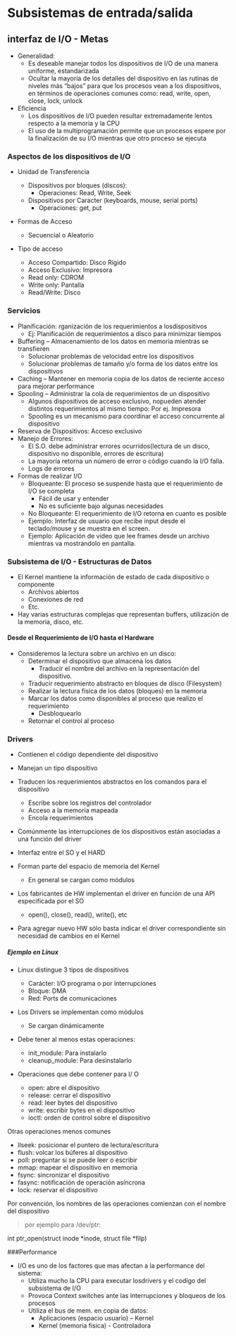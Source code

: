 # Subsistemas de entrada/salida

## interfaz de I/O - Metas
- Generalidad:
    - Es deseable manejar todos los dispositivos de I/O de una manera uniforme, estandarizada
    - Ocultar la mayoría de los detalles del dispositivo en las rutinas de niveles más “bajos” para que los procesos vean a los dispositivos, en términos de operaciones comunes como: read, write, open, close, lock, unlock
- Eficiencia
    - Los dispositivos de I/O pueden resultar extremadamente lentos respecto a la memoria y la CPU
    - El uso de la multiprogramación permite que un procesos espere por la finalización de su I/O mientras que otro proceso se ejecuta
 
 ### Aspectos de los dispositivos de I/O 
- Unidad de Transferencia
    - Dispositivos por bloques (discos):
        - Operaciones: Read, Write, Seek
    - Dispositivos por Caracter (keyboards,
mouse, serial ports)
        - Operaciones: get, put
- Formas de Acceso
    - Secuencial o Aleatorio

- Tipo de acceso
    - Acceso Compartido: Disco Rígido
    - Acceso Exclusivo: Impresora
    - Read only: CDROM
    - Write only: Pantalla
    - Read/Write: Disco

### Servicios
- Planificación: rganización de los requerimientos a losdispositivos
    - Ej: Planificación de requerimientos a disco para minimizar tiempos
- Buffering – Almacenamiento de los datos en memoria mientras se transfieren
    - Solucionar problemas de velocidad entre los dispositivos
    - Solucionar problemas de tamaño y/o forma de los datos entre los dispositivos
- Caching – Mantener en memoria copia de los datos de reciente acceso para mejorar performance
- Spooling – Administrar la cola de requerimientos de un dispositivo
    - Algunos dispositivos de acceso exclusivo, nopueden atender distintos requerimientos al mismo tiempo: Por ej. Impresora
    - Spooling es un mecanismo para coordinar el acceso concurrente al dispositivo
- Reserva de Dispositivos: Acceso exclusivo
- Manejo de Errores:
    - El S.O. debe administrar errores ocurridos(lectura de un disco, dispositivo no disponible, errores de escritura)
    - La mayoría retorna un número de error o código cuando la I/O falla.
    - Logs de errores
- Formas de realizar I/O
    - Bloqueante: El proceso se suspende hasta  que el requerimiento de I/O se completa
        - Fácil de usar y entender
        - No es suficiente bajo algunas necesidades
    - No Bloqueante: El requerimiento de I/O retorna en cuanto es posible
    - Ejemplo: Interfaz de usuario que recibe input desde el teclado/mouse y se muestra en el screen.
    - Ejemplo: Aplicación de video que lee frames desde un archivo mientras va mostrandolo en pantalla.

### Subsistema de I/O - Estructuras de Datos
- El Kernel mantiene la información de estado de cada dispositivo o componente
    - Archivos abiertos
    - Conexiones de red
    - Etc.
- Hay varias estructuras complejas que representan buffers, utilización de la memoria, disco, etc.

#### Desde el Requerimiento de I/O hasta el Hardware
- Consideremos la lectura sobre un archivo en un disco:
    - Determinar el dispositivo que almacena los datos
        - Traducir el nombre del archivo en la representación del dispositivo.
    - Traducir requerimiento abstracto en bloques de disco (Filesystem)
    - Realizar la lectura física de los datos (bloques) en la memoria
    - Marcar los datos como disponibles al proceso que realizo el requerimiento
        - Desbloquearlo
    - Retornar el control al proceso

### Drivers
- Contienen el código dependiente del
dispositivo
- Manejan un tipo dispositivo
- Traducen los requerimientos abstractos en
los comandos para el dispositivo
    - Escribe sobre los registros del controlador
    - Acceso a la memoria mapeada
    - Encola requerimientos
- Comúnmente las interrupciones de los
dispositivos están asociadas a una función
del driver

- Interfaz entre el SO y el HARD
- Forman parte del espacio de memoria del
Kernel
    - En general se cargan como módulos
- Los fabricantes de HW implementan el driver en función de una API especificada por el SO
    - open(), close(), read(), write(), etc
- Para agregar nuevo HW sólo basta indicar el driver correspondiente sin necesidad de
cambios en el Kernel

##### Ejemplo en Linux
- Linux distingue 3 tipos de dispositivos
    - Carácter: I/O programa o por interrupciones
    - Bloque: DMA
    - Red: Ports de comunicaciones
- Los Drivers se implementan como módulos
    - Se cargan dinámicamente
- Debe tener al menos estas operaciones:
    - init_module: Para instalarlo
    - cleanup_module: Para desinstalarlo

- Operaciones que debe contener para I/
O
    - open: abre el dispositivo
    - release: cerrar el dispositivo
    - read: leer bytes del dispositivo
    - write: escribir bytes en el dispositivo
    - ioctl: orden de control sobre el dispositivo

Otras operaciones menos comunes
- llseek: posicionar el puntero de lectura/escritura
- flush: volcar los búferes al dispositivo
- poll: preguntar si se puede leer o escribir
- mmap: mapear el dispositivo en memoria
- fsync: sincronizar el dispositivo
- fasync: notificación de operación asíncrona
- lock: reservar el dispositivo

Por convención, los nombres de las operaciones comienzan con el nombre del dispositivo
> por ejemplo para /dev/ptr: 

int ptr_open(struct inode *inode, struct file *filp)

###Performance
- I/O es uno de los factores que mas
afectan a la performance del sistema:
    - Utiliza mucho la CPU para executar losdrivers y el codigo del subsistema de I/O
    - Provoca Context switches ante las
    interrupciones y bloqueos de los procesos
    - Utiliza el bus de mem. en copia de datos:
        - Aplicaciones (espacio usuario) – Kernel
        - Kernel (memoria fisica) - Controladora
